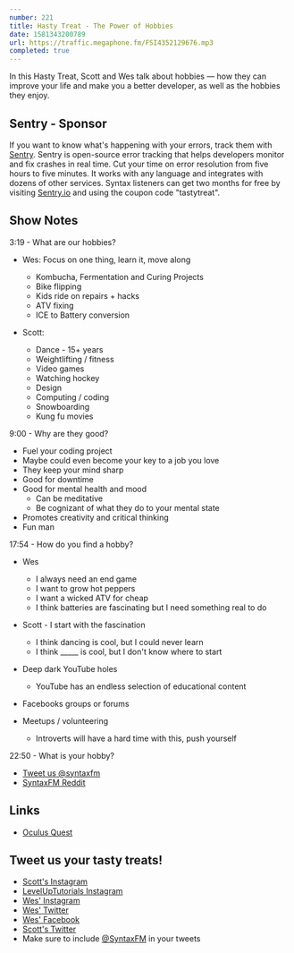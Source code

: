 ```yaml
---
number: 221
title: Hasty Treat - The Power of Hobbies
date: 1581343200789
url: https://traffic.megaphone.fm/FSI4352129676.mp3
completed: true
---
```


In this Hasty Treat, Scott and Wes talk about hobbies — how they can improve your life and make you a better developer, as well as the hobbies they enjoy.

## Sentry - Sponsor
If you want to know what's happening with your errors, track them with [Sentry](https://sentry.io/). Sentry is open-source error tracking that helps developers monitor and fix crashes in real time. Cut your time on error resolution from five hours to five minutes. It works with any language and integrates with dozens of other services. Syntax listeners can get two months for free by visiting [Sentry.io](https://sentry.io/) and using the coupon code "tastytreat".

## Show Notes

3:19 - What are our hobbies?

* Wes: Focus on one thing, learn it, move along
  * Kombucha, Fermentation and Curing Projects
  * Bike flipping
  * Kids ride on repairs + hacks
  * ATV fixing
  * ICE to Battery conversion

* Scott: 
  * Dance - 15+ years
  * Weightlifting / fitness
  * Video games
  * Watching hockey
  * Design
  * Computing / coding
  * Snowboarding
  * Kung fu movies

9:00 - Why are they good?

  * Fuel your coding project
  * Maybe could even become your key to a job you love
  * They keep your mind sharp
  * Good for downtime
  * Good for mental health and mood
    * Can be meditative
    * Be cognizant of what they do to your mental state
  * Promotes creativity and critical thinking
  * Fun man

17:54 - How do you find a hobby?

* Wes
  * I always need an end game
  * I want to grow hot peppers
  * I want a wicked ATV for cheap
  * I think batteries are fascinating but I need something real to do

* Scott - I start with the fascination
  * I think dancing is cool, but I could never learn
  * I think _____ is cool, but I don't know where to start

* Deep dark YouTube holes
  * YouTube has an endless selection of educational content
* Facebooks groups or forums
* Meetups / volunteering
  * Introverts will have a hard time with this, push yourself

22:50 - What is your hobby?

* [Tweet us @syntaxfm](https://twitter.com/SyntaxFM)
* [SyntaxFM Reddit](https://www.reddit.com/r/SyntaxFM/)

## Links
* [Oculus Quest](https://www.oculus.com/quest/)

## Tweet us your tasty treats!
* [Scott's Instagram](https://www.instagram.com/stolinski/)
* [LevelUpTutorials Instagram](https://www.instagram.com/LevelUpTutorials/)
* [Wes' Instagram](https://www.instagram.com/wesbos/)
* [Wes' Twitter](https://twitter.com/wesbos)
* [Wes' Facebook](https://www.facebook.com/wesbos.developer)
* [Scott's Twitter](https://twitter.com/stolinski)
* Make sure to include [@SyntaxFM](https://twitter.com/SyntaxFM) in your tweets
